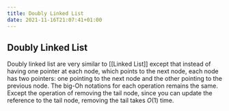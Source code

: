 ```yaml
---
title: Doubly Linked List
date: 2021-11-16T21:07:41+01:00
---
```

## Doubly Linked List
Doubly linked list are very similar to [[Linked List]] except that instead of having one pointer at each node, which points to the next node, each node has two pointers: one pointing to the next node and the other pointing to the previous node. The big-Oh notations for each operation remains the same. Except the operation of removing the tail node, since you can update the reference to the tail node, removing the tail takes $O(1)$ time.